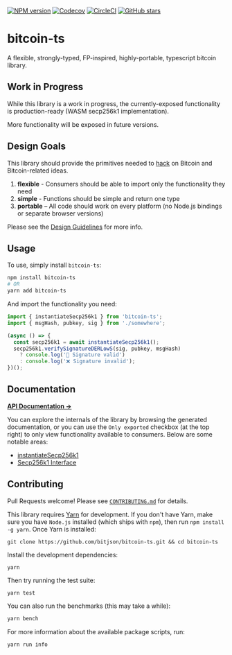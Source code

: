 [![NPM version](https://img.shields.io/npm/v/bitcoin-ts.svg)](https://www.npmjs.com/package/bitcoin-ts)
[![Codecov](https://img.shields.io/codecov/c/github/bitjson/bitcoin-ts.svg)](https://codecov.io/gh/bitjson/bitcoin-ts)
[![CircleCI](https://img.shields.io/circleci/project/github/bitjson/bitcoin-ts.svg)](https://circleci.com/gh/bitjson/bitcoin-ts)
[![GitHub stars](https://img.shields.io/github/stars/bitjson/bitcoin-ts.svg?style=social&logo=github&label=Stars)](https://github.com/bitjson/bitcoin-ts)

# bitcoin-ts

A flexible, strongly-typed, FP-inspired, highly-portable, typescript bitcoin library.

## Work in Progress

While this library is a work in progress, the currently-exposed functionality is production-ready (WASM secp256k1 implementation).

More functionality will be exposed in future versions.

## Design Goals

This library should provide the primitives needed to [hack](http://www.paulgraham.com/gh.html) on Bitcoin and Bitcoin-related ideas.

1.  **flexible** - Consumers should be able to import only the functionality they need
2.  **simple** - Functions should be simple and return one type
3.  **portable** – All code should work on every platform (no Node.js bindings or separate browser versions)

Please see the [Design Guidelines](.github/CONTRIBUTING.md) for more info.

## Usage

To use, simply install `bitcoin-ts`:

```sh
npm install bitcoin-ts
# OR
yarn add bitcoin-ts
```

And import the functionality you need:

```typescript
import { instantiateSecp256k1 } from 'bitcoin-ts';
import { msgHash, pubkey, sig } from './somewhere';

(async () => {
  const secp256k1 = await instantiateSecp256k1();
  secp256k1.verifySignatureDERLowS(sig, pubkey, msgHash)
    ? console.log('🚀 Signature valid')
    : console.log('❌ Signature invalid');
})();
```

## Documentation

[**API Documentation →**](https://bitjson.github.io/bitcoin-ts/)

You can explore the internals of the library by browsing the generated documentation, or you can use the `Only exported` checkbox (at the top right) to only view functionality available to consumers. Below are some notable areas:

- [instantiateSecp256k1](https://bitjson.github.io/bitcoin-ts/globals.html#instantiatesecp256k1)
- [Secp256k1 Interface](https://bitjson.github.io/bitcoin-ts/interfaces/secp256k1.html)

## Contributing

Pull Requests welcome! Please see [`CONTRIBUTING.md`](.github/CONTRIBUTING.md) for details.

This library requires [Yarn](https://yarnpkg.com/) for development. If you don't have Yarn, make sure you have `Node.js` installed (which ships with `npm`), then run `npm install -g yarn`. Once Yarn is installed:

```
git clone https://github.com/bitjson/bitcoin-ts.git && cd bitcoin-ts
```

Install the development dependencies:

```
yarn
```

Then try running the test suite:

```
yarn test
```

You can also run the benchmarks (this may take a while):

```sh
yarn bench
```

For more information about the available package scripts, run:

```sh
yarn run info
```
